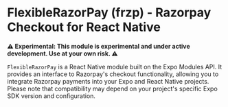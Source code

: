 # FlexibleRazorPay (frzp) - Razorpay Checkout for React Native

**&#x26A0;&#xFE0F; Experimental: This module is experimental and under active development. Use at your own risk. &#x26A0;&#xFE0F;**

`FlexibleRazorPay` is a React Native module built on the Expo Modules API. It provides an interface to Razorpay's checkout functionality, allowing you to integrate Razorpay payments into your Expo and React Native projects. Please note that compatibility may depend on your project's specific Expo SDK version and configuration.
